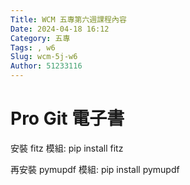 ```yaml
---
Title: WCM 五專第六週課程內容
Date: 2024-04-18 16:12
Category: 五專
Tags: , w6
Slug: wcm-5j-w6
Author: 51233116
---
```

<!-- PELICAN_END_SUMMARY -->
# Pro Git 電子書

安裝 fitz 模組: pip install fitz

再安裝 pymupdf 模組: pip install pymupdf
